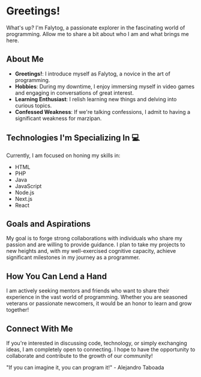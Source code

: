 # Greetings! 

What's up? I'm Falytog, a passionate explorer in the fascinating world of programming. Allow me to share a bit about who I am and what brings me here.

## About Me 

- **Greetings!**: I introduce myself as Falytog, a novice in the art of programming.
- **Hobbies**: During my downtime, I enjoy immersing myself in video games and engaging in conversations of great interest.
- **Learning Enthusiast**: I relish learning new things and delving into curious topics.
- **Confessed Weakness**: If we're talking confessions, I admit to having a significant weakness for marzipan.

## Technologies I'm Specializing In 💻

Currently, I am focused on honing my skills in:

- HTML
- PHP
- Java
- JavaScript
- Node.js
- Next.js
- React

## Goals and Aspirations 

My goal is to forge strong collaborations with individuals who share my passion and are willing to provide guidance. I plan to take my projects to new heights and, with my well-exercised cognitive capacity, achieve significant milestones in my journey as a programmer.

## How You Can Lend a Hand 

I am actively seeking mentors and friends who want to share their experience in the vast world of programming. Whether you are seasoned veterans or passionate newcomers, it would be an honor to learn and grow together!

## Connect With Me 

If you're interested in discussing code, technology, or simply exchanging ideas, I am completely open to connecting. I hope to have the opportunity to collaborate and contribute to the growth of our community!

"If you can imagine it, you can program it!" - Alejandro Taboada 
